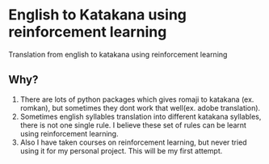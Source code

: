 # English to Katakana using reinforcement learning

Translation from english to katakana using reinforcement learning

## Why?

1. There are lots of python packages which gives romaji to katakana (ex. romkan), but sometimes they dont work that well(ex. adobe translation).
2. Sometimes english syllables translation into different katakana syllables, there is not one single rule. I believe these set of rules can be learnt using reinforcement learning.
3. Also I have taken courses on reinforcement learning, but never tried using it for my personal project. This will be my first attempt.
